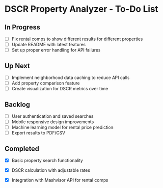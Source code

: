 # DSCR Property Analyzer - To-Do List

## In Progress
- [ ] Fix rental comps to show different results for different properties
- [ ] Update README with latest features
- [ ] Set up proper error handling for API failures

## Up Next
- [ ] Implement neighborhood data caching to reduce API calls
- [ ] Add property comparison feature
- [ ] Create visualization for DSCR metrics over time

## Backlog
- [ ] User authentication and saved searches
- [ ] Mobile responsive design improvements
- [ ] Machine learning model for rental price prediction
- [ ] Export results to PDF/CSV

## Completed
- [x] Basic property search functionality
- [x] DSCR calculation with adjustable rates
- [x] Integration with Mashvisor API for rental comps

